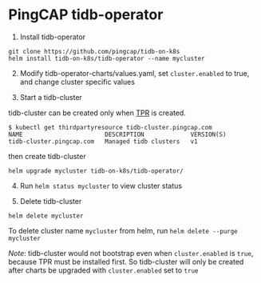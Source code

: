 # PingCAP tidb-operator

1. Install tidb-operator
```
git clone https://github.com/pingcap/tidb-on-k8s
helm install tidb-on-k8s/tidb-operator --name mycluster
```

2. Modify tidb-operator-charts/values.yaml, set `cluster.enabled` to true, and change cluster specific values

3. Start a tidb-cluster

tidb-cluster can be created only when [TPR](https://kubernetes.io/docs/user-guide/thirdpartyresources/) is created.
```
$ kubectl get thirdpartyresource tidb-cluster.pingcap.com
NAME                       DESCRIPTION             VERSION(S)
tidb-cluster.pingcap.com   Managed tidb clusters   v1
```
then create tidb-cluster
```
helm upgrade mycluster tidb-on-k8s/tidb-operator/
```

4. Run `helm status mycluster` to view cluster status

5. Delete tidb-cluster
```
helm delete mycluster
```

To delete cluster name `mycluster` from helm, run `helm delete --purge mycluster`

*Note*: tidb-cluster would not bootstrap even when `cluster.enabled` is `true`, because TPR must be installed first. So tidb-cluster will only be created after charts be upgraded with `cluster.enabled` set to `true`
